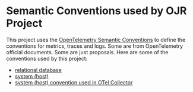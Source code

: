 # Semantic Conventions used by OJR Project

This project uses the [OpenTelemetry Semantic Conventions](https://github.com/open-telemetry/semantic-conventions/blob/main/docs/README.md) to define the conventions for metrics, traces and logs. Some are from OpenTelemetry official documents. Some are just proposals. Here are some of the conventions used by this project:

- [relational database](relational-database.md)
- [system (host)](https://github.com/open-telemetry/semantic-conventions/blob/main/docs/system/system-metrics.md)
- [system (host) convention used in OTel Collector](https://github.com/open-telemetry/opentelemetry-collector-contrib/tree/main/receiver/hostmetricsreceiver)

